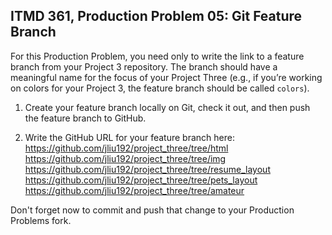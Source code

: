 ## ITMD 361, Production Problem 05: Git Feature Branch

For this Production Problem, you need only to write the link to a feature branch from your Project 3
repository. The branch should have a meaningful name for the focus of your Project Three (e.g., if
you’re working on colors for your Project 3, the feature branch should be called `colors`).

1. Create your feature branch locally on Git, check it out, and then push the feature branch to
   GitHub.

2. Write the GitHub URL for your feature branch here:
https://github.com/jliu192/project_three/tree/html
https://github.com/jliu192/project_three/tree/img
https://github.com/jliu192/project_three/tree/resume_layout
https://github.com/jliu192/project_three/tree/pets_layout
https://github.com/jliu192/project_three/tree/amateur

Don't forget now to commit and push that change to your Production Problems fork.
